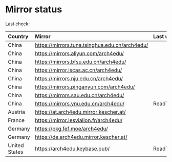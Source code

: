 <script src="./time.js"></script>
# Mirror status
Last check: <script type="text/javascript">localize(1668745714.4604516);</script>

|Country|Mirror|Last update|
|:------|:-----|:----------|
|China|https://mirrors.tuna.tsinghua.edu.cn/arch4edu/|<script type="text/javascript">localize(1668710371);</script>|
|China|https://mirrors.aliyun.com/arch4edu/|<script type="text/javascript">localize(1668667225);</script>|
|China|https://mirrors.bfsu.edu.cn/arch4edu/|<script type="text/javascript">localize(1668710371);</script>|
|China|https://mirror.iscas.ac.cn/arch4edu/|<script type="text/javascript">localize(1668710371);</script>|
|China|https://mirrors.nju.edu.cn/arch4edu/|<script type="text/javascript">localize(1668667225);</script>|
|China|https://mirrors.pinganyun.com/arch4edu/|<script type="text/javascript">localize(1668710371);</script>|
|China|https://mirrors.sau.edu.cn/arch4edu/|<script type="text/javascript">localize(1650446957);</script>|
|China|https://mirrors.ynu.edu.cn/arch4edu/|ReadTimeout|
|Austria|https://at.arch4edu.mirror.kescher.at/|<script type="text/javascript">localize(1668710371);</script>|
|France|https://mirror.lesviallon.fr/arch4edu/|<script type="text/javascript">localize(1668710371);</script>|
|Germany|https://pkg.fef.moe/arch4edu/|<script type="text/javascript">localize(1668710371);</script>|
|Germany|https://de.arch4edu.mirror.kescher.at/|<script type="text/javascript">localize(1668710371);</script>|
|United States|https://arch4edu.keybase.pub/|ReadTimeout|

<script src="./tablefilter/tablefilter.js"></script>
<script src="./table.js"></script>